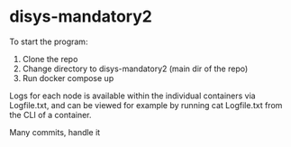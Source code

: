 # disys-mandatory2

To start the program: 
1. Clone the repo 
2. Change directory to disys-mandatory2 (main dir of the repo)  
3. Run docker compose up

Logs for each node is available within the individual containers via Logfile.txt, 
and can be viewed for example by running cat Logfile.txt from the CLI of a container. 

Many commits, handle it
